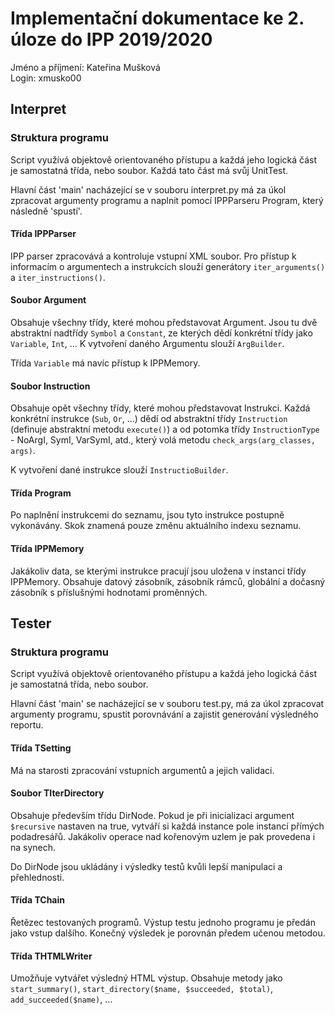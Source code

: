 # Implementační dokumentace ke 2. úloze do IPP 2019/2020  
Jméno a příjmení: Kateřina Mušková   
Login: xmusko00

## Interpret

### Struktura programu
Script využívá objektově orientovaného přístupu a každá jeho logická část je samostatná třída, nebo soubor. Každá tato část má svůj UnitTest.

Hlavní část 'main' nacházející se v souboru interpret.py 
má za úkol zpracovat argumenty programu a naplnit pomocí IPPParseru Program, který následně 'spustí'.

#### Třída IPPParser
IPP parser zpracovává a kontroluje vstupní XML soubor. Pro přístup k informacím o argumentech a instrukcích slouží generátory `iter_arguments()` a `iter_instructions()`.

#### Soubor Argument
Obsahuje všechny třídy, které mohou představovat Argument. Jsou tu dvě abstraktní nadtřídy `Symbol` a `Constant`, ze kterých dědí konkrétní třídy jako `Variable`, `Int`, ...
K vytvoření daného Argumentu slouží `ArgBuilder`.

Třída `Variable` má navíc přístup k IPPMemory.

#### Soubor Instruction
Obsahuje opět všechny třídy, které mohou představovat Instrukci. Každá konkrétní instrukce (`Sub`, `Or`, ...) dědí od abstraktní třídy `Instruction` (definuje abstraktní metodu `execute()`) a od potomka třídy `InstructionType` - NoArgI, SymI, VarSymI, atd., který volá metodu `check_args(arg_classes, args)`. 

K vytvoření dané instrukce slouží `InstructioBuilder`.

#### Třída Program
Po naplnění instrukcemi do seznamu, jsou tyto instrukce postupně vykonávány. Skok znamená pouze změnu aktuálního indexu seznamu.

#### Třída IPPMemory
Jakákoliv data, se kterými instrukce pracují jsou uložena v instanci třídy IPPMemory. Obsahuje datový zásobník, zásobník rámců, globální a dočasný zásobník s příslušnými hodnotami proměnných. 

## Tester

### Struktura programu
Script využívá objektově orientovaného přístupu a každá jeho logická část je samostatná třída, nebo soubor.  

Hlavní část 'main' se nacházející se v souboru test.py, 
má za úkol zpracovat argumenty programu, spustit porovnávání a zajistit generování výsledného reportu.

#### Třída TSetting
Má na starosti zpracování vstupních argumentů a jejich validaci.

#### Soubor TIterDirectory
Obsahuje především třídu DirNode. Pokud je při inicializaci argument `$recursive` nastaven na true, vytváří si každá instance pole instancí přímých podadresářů. Jakákoliv operace nad kořenovým uzlem je pak provedena i na synech.
 
Do DirNode jsou ukládány i výsledky testů kvůli lepší manipulaci a přehlednosti. 

#### Třída TChain
Řetězec testovaných programů. Výstup testu jednoho programu je předán jako vstup dalšího. Konečný výsledek je porovnán předem učenou metodou. 

#### Třída THTMLWriter
Umožňuje vytvářet výsledný HTML výstup. Obsahuje metody jako `start_summary()`,  `start_directory($name, $succeeded, $total)`, `add_succeeded($name)`, ...

